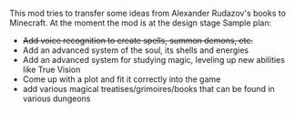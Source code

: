 This mod tries to transfer some ideas from Alexander Rudazov's books to Minecraft.
At the moment the mod is at the design stage
Sample plan:
- ~~Add voice recognition to create spells, summon demons, etc.~~
- Add an advanced system of the soul, its shells and energies
- Add an advanced system for studying magic, leveling up new abilities like True Vision
- Come up with a plot and fit it correctly into the game
- add various magical treatises/grimoires/books that can be found in various dungeons